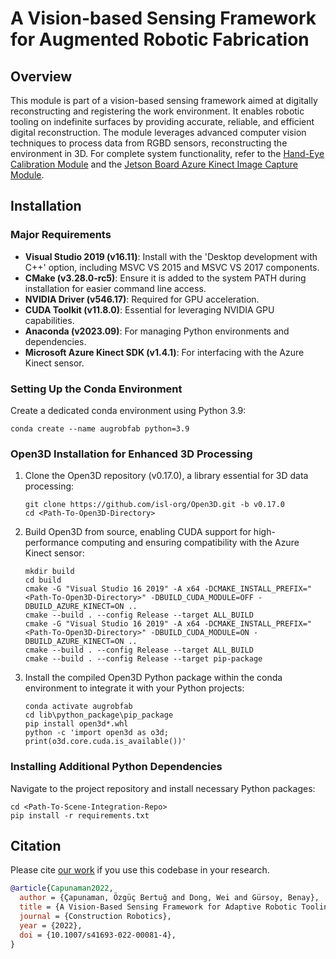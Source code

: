 
# A Vision-based Sensing Framework for Augmented Robotic Fabrication

## Overview

This module is part of a vision-based sensing framework aimed at digitally reconstructing and registering the work environment. It enables robotic tooling on indefinite surfaces by providing accurate, reliable, and efficient digital reconstruction. The module leverages advanced computer vision techniques to process data from RGBD sensors, reconstructing the environment in 3D. For complete system functionality, refer to the [Hand-Eye Calibration Module](https://github.com/AugmentedRoboticFabrication/AugRobFab-HandEyeCalibration) and the [Jetson Board Azure Kinect Image Capture Module](https://github.com/AugmentedRoboticFabrication/AugRobFab-JetsonMKVRecorder).

## Installation

### Major Requirements

- **Visual Studio 2019 (v16.11)**: Install with the 'Desktop development with C++' option, including MSVC VS 2015 and MSVC VS 2017 components.
- **CMake (v3.28.0-rc5)**: Ensure it is added to the system PATH during installation for easier command line access.
- **NVIDIA Driver (v546.17)**: Required for GPU acceleration.
- **CUDA Toolkit (v11.8.0)**: Essential for leveraging NVIDIA GPU capabilities.
- **Anaconda (v2023.09)**: For managing Python environments and dependencies.
- **Microsoft Azure Kinect SDK (v1.4.1)**: For interfacing with the Azure Kinect sensor.

### Setting Up the Conda Environment

Create a dedicated conda environment using Python 3.9:
```
conda create --name augrobfab python=3.9
```

### Open3D Installation for Enhanced 3D Processing

1. Clone the Open3D repository (v0.17.0), a library essential for 3D data processing:
   ```
   git clone https://github.com/isl-org/Open3D.git -b v0.17.0
   cd <Path-To-Open3D-Directory>
   ```

2. Build Open3D from source, enabling CUDA support for high-performance computing and ensuring compatibility with the Azure Kinect sensor:
   ```
   mkdir build
   cd build
   cmake -G "Visual Studio 16 2019" -A x64 -DCMAKE_INSTALL_PREFIX="<Path-To-Open3D-Directory>" -DBUILD_CUDA_MODULE=OFF -DBUILD_AZURE_KINECT=ON ..
   cmake --build . --config Release --target ALL_BUILD
   cmake -G "Visual Studio 16 2019" -A x64 -DCMAKE_INSTALL_PREFIX="<Path-To-Open3D-Directory>" -DBUILD_CUDA_MODULE=ON -DBUILD_AZURE_KINECT=ON ..
   cmake --build . --config Release --target ALL_BUILD
   cmake --build . --config Release --target pip-package
   ```

3. Install the compiled Open3D Python package within the conda environment to integrate it with your Python projects:
   ```
   conda activate augrobfab
   cd lib\python_package\pip_package
   pip install open3d*.whl
   python -c 'import open3d as o3d; print(o3d.core.cuda.is_available())'
   ```

### Installing Additional Python Dependencies

Navigate to the project repository and install necessary Python packages:
```
cd <Path-To-Scene-Integration-Repo>
pip install -r requirements.txt
```

## Citation

Please cite [our work](https://doi.org/10.1007/s41693-022-00081-4) if you use this codebase in your research.

```bib
@article{Capunaman2022,
  author = {Çapunaman, Özgüç Bertuğ and Dong, Wei and Gürsoy, Benay},
  title = {A Vision-Based Sensing Framework for Adaptive Robotic Tooling of Indefinite Surfaces},
  journal = {Construction Robotics},
  year = {2022},
  doi = {10.1007/s41693-022-00081-4},
}
```
